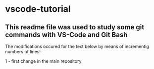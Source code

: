 # vscode-tutorial

## This readme file was used to study some git commands with VS-Code and Git Bash

The modifications occured for the text below by means of incrementig numbers of lines!

1 - first change in the main repository

